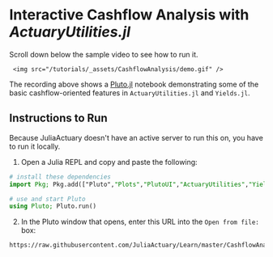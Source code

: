 # Interactive Cashflow Analysis with *ActuaryUtilities.jl*

Scroll down below the sample video to see how to run it.

~~~
 <img src="/tutorials/_assets/CashflowAnalysis/demo.gif" />
~~~

The recording above shows a [Pluto.jl](https://github.com/fonsp/Pluto.jl) notebook demonstrating some of the basic cashflow-oriented features in `ActuaryUtilities.jl` and `Yields.jl`.

## Instructions to Run

Because JuliaActuary doesn't have an active server to run this on, you have to run it locally.

1. Open a Julia REPL and copy and paste the following:

```julia
# install these dependencies
import Pkg; Pkg.add(["Pluto","Plots","PlutoUI","ActuaryUtilities","Yields"]) 

# use and start Pluto
using Pluto; Pluto.run()
```


2. In the Pluto window that opens, enter this URL into the `Open from file:` box:

```
https://raw.githubusercontent.com/JuliaActuary/Learn/master/CashflowAnalysis.jl
```

